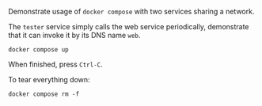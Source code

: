 Demonstrate usage of `docker compose` with two services sharing a network.

The `tester` service simply calls the web service periodically, demonstrate
that it can invoke it by its DNS name `web`. 

```text
docker compose up
```

When finished, press `Ctrl-C`.

To tear everything down:

```text
docker compose rm -f
```
